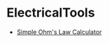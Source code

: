 # ElectricalTools
* [Simple Ohm's Law Calculator](https://github.com/stweedo/ElectricalTools/tree/main/OhmsLawCalculator)
